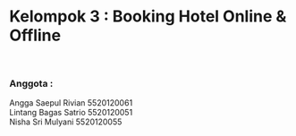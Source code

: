 <h1>Kelompok 3 : Booking Hotel Online & Offline</h1> <br>

<h3>Anggota :</h3>
Angga Saepul Rivian 5520120061 <br>
Lintang Bagas Satrio 5520120051 <br>
Nisha Sri Mulyani 5520120055 <br>
